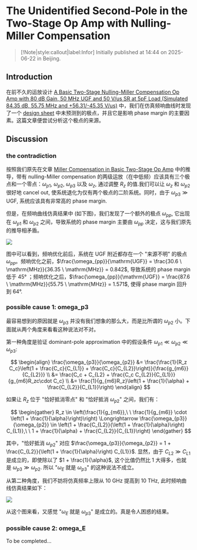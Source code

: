 # The Unidentified Second-Pole in the Two-Stage Op Amp with Nulling-Miller Compensation

> [!Note|style:callout|label:Infor]
Initially published at 14:44 on 2025-06-22 in Beijing.

## Introduction

在前不久的运放设计 [A Basic Two-Stage Nulling-Miller Compensation Op Amp with 80 dB Gain, 50 MHz UGF and 50 V/us SR at 5pF Load (Simulated 84.35 dB, 55.75 MHz and +56.31/-45.35 V/us)](<AnalogICDesigns/tsmc18rf_OpAmp__twoStage_single_Nulling-Miller__80dB_50MHz_50Vus.md>) 中，我们在仿真频响曲线时发现了一个 [design sheet](<AnalogICDesigns/Design Sheet of Basic Two-Stage Op Amp with Nulling-Miller Compensation.md>) 中未预测到的极点，并且它是影响 phase margin 的主要因素。这篇文章便尝试分析这个极点的来源。



## Discussion

### the contradiction

按照我们原先在文章 [Miller Compensation in Basic Two-Stage Op Amp](<AnalogIC/Miller Compensation in Basic Two-Stage Op Amp.md>) 中的推导，带有 nulling-Miller compensation 的两级运放（在中低频）应该具有三个极点和一个零点：$\omega_{p1},\ \omega_{p2},\ \omega_{p3}$ 以及 $\omega_{z}$, 通过调整 $R_z$ 的值.我们可以让 $\omega_{z}$ 和 $\omega_{p2}$ 很好地 cancel out, 使系统退化为仅有两个极点的二阶系统。同时，由于 $\omega_{p3} \gg \mathrm{UGF}$, 系统应该具有非常高的 phase margin.

但是，在频响曲线仿真结果中 (如下图)，我们发现了一个额外的极点 $\omega_{pp}$, 它出现在 $\omega_{p1}$ 和 $\omega_{p2}$ 之间，导致系统的 phase margin 主要由 $\omega_{pp}$ 决定，这与我们原先的推导相矛盾。

<!-- <div class="center"><img src="https://imagebank-0.oss-cn-beijing.aliyuncs.com/VS-PicGo/2025-06-22-14-58-29_The Unidentified Second-Pole in the Two-Stage Op Amp with Nulling-Miller Compensation.png"/></div> -->
<div class="center"><img src="https://imagebank-0.oss-cn-beijing.aliyuncs.com/VS-PicGo/2025-06-22-15-03-40_The Unidentified Second-Pole in the Two-Stage Op Amp with Nulling-Miller Compensation.png"/></div>

图中可以看到，频响优化前后，系统在 UGF 附近都存在一个 "来源不明" 的极点 $\omega_{pp}$。频响优化之前，$\frac{\omega_{pp}}{\mathrm{UGF}} = \frac{30.6 \ \mathrm{MHz}}{36.35 \ \mathrm{MHz}} = 0.842$, 导致系统的 phase margin 低于 45° ；频响优化之后，$\frac{\omega_{pp}}{\mathrm{UGF}} = \frac{87.6 \ \mathrm{MHz}}{55.75 \ \mathrm{MHz}} = 1.571$, 使得 phase margin 回升到 64°.

### possible cause 1: omega_p3

最容易想到的原因就是 $\omega_{p3}$ 并没有我们想象的那么大，而是比所谓的 $\omega_{p2}$ 小。下面就从两个角度来看看这种说法对不对。

第一种角度是验证 dominant-pole approximation 中的假设条件 $\omega_{p1} \ll \omega_{p2} \ll \omega_{p3}$:

$$
\begin{align}
\frac{\omega_{p3}}{\omega_{p2}} 
&= \frac{\frac{1}{R_z C_c}\left(1 + \frac{C_c}{C_{L1}} + \frac{C_c}{C_{L2}}\right)}{\frac{g_{m6}}{C_{L2}}}
\\
&= \frac{C_c + C_{L2} + \frac{C_c C_{L2}}{C_{L1}}}{g_{m6}R_zc\cdot C_c}
\\
&= \frac{1}{g_{m6}R_z}\left(1 + \frac{1}{\alpha} + \frac{C_{L2}}{C_{L1}}\right)
\end{align}
$$

如果让 $R_z$ 位于 "恰好抵消零点" 和 "恰好抵消 $\omega_{p2}$" 之间，我们有：

$$
\begin{gather}
R_z \in \left(\frac{1}{g_{m6}},\ \ \frac{1}{g_{m6}} \cdot \left(1 + \frac{1}{\alpha}\right)\right) \Longrightarrow 
\frac{\omega_{p3}}{\omega_{p2}} \in \left(1 + \frac{C_{L2}}{\left(1 + \frac{1}{\alpha}\right) C_{L1}},\ \ 1 + \frac{1}{\alpha} + \frac{C_{L2}}{C_{L1}}\right)
\end{gather}
$$

其中，"恰好抵消 $\omega_{p2}$" 对应 $\frac{\omega_{p3}}{\omega_{p2}} = 1 + \frac{C_{L2}}{\left(1 + \frac{1}{\alpha}\right) C_{L1}}$. 显然，由于 $C_{L2} \gg C_{L1}$ 是成立的，即使除以了 $1 + \frac{1}{\alpha}$, 这个比值仍然比 1 大得多，也就是 $\omega_{p3} \gg \omega_{p2}$. 所以 "$\omega_{E}$ 就是 $\omega_{p3}$" 的这种说法不成立。

从第二种角度，我们不妨将仿真频率上限从 10 GHz 提高到 10 THz, 此时频响曲线仿真结果如下：

<div class="center"><img src="https://imagebank-0.oss-cn-beijing.aliyuncs.com/VS-PicGo/2025-06-22-15-25-57_The Unidentified Second-Pole in the Two-Stage Op Amp with Nulling-Miller Compensation.png"/></div>

从这个图来看，又感觉 "$\omega_{E}$ 就是 $\omega_{p3}$" 是成立的。真是令人困惑的结果。



### possible cause 2: omega_E

To be completed...
